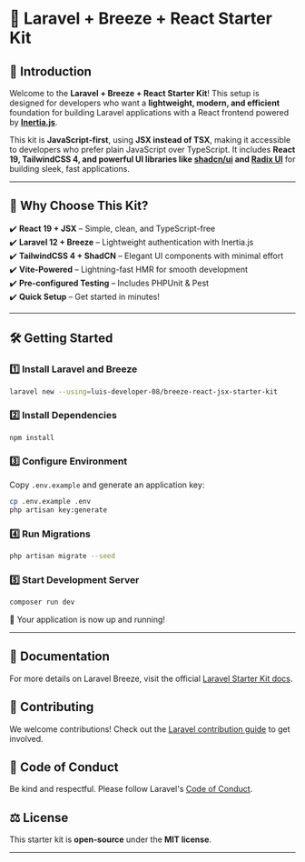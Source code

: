 # 🌟 Laravel + Breeze + React Starter Kit

## 🚀 Introduction

Welcome to the **Laravel + Breeze + React Starter Kit**! This setup is designed for developers who want a **lightweight, modern, and efficient** foundation for building Laravel applications with a React frontend powered by **[Inertia.js](https://inertiajs.com)**.

This kit is **JavaScript-first**, using **JSX instead of TSX**, making it accessible to developers who prefer plain JavaScript over TypeScript. It includes **React 19, TailwindCSS 4, and powerful UI libraries like [shadcn/ui](https://ui.shadcn.com) and [Radix UI](https://www.radix-ui.com)** for building sleek, fast applications.

---

## 🎯 Why Choose This Kit?

✔️ **React 19 + JSX** – Simple, clean, and TypeScript-free  
✔️ **Laravel 12 + Breeze** – Lightweight authentication with Inertia.js  
✔️ **TailwindCSS 4 + ShadCN** – Elegant UI components with minimal effort  
✔️ **Vite-Powered** – Lightning-fast HMR for smooth development  
✔️ **Pre-configured Testing** – Includes PHPUnit & Pest  
✔️ **Quick Setup** – Get started in minutes!

---

## 🛠 Getting Started

### 1️⃣ Install Laravel and Breeze

```bash
laravel new --using=luis-developer-08/breeze-react-jsx-starter-kit
```

### 2️⃣ Install Dependencies

```bash
npm install
```

### 3️⃣ Configure Environment

Copy `.env.example` and generate an application key:

```bash
cp .env.example .env
php artisan key:generate
```

### 4️⃣ Run Migrations

```bash
php artisan migrate --seed
```

### 5️⃣ Start Development Server

```bash
composer run dev
```

🎉 Your application is now up and running!

---

## 📖 Documentation

For more details on Laravel Breeze, visit the official [Laravel Starter Kit docs](https://laravel.com/docs/starter-kits#breeze).

## 🤝 Contributing

We welcome contributions! Check out the [Laravel contribution guide](https://laravel.com/docs/contributions) to get involved.

## 📜 Code of Conduct

Be kind and respectful. Please follow Laravel's [Code of Conduct](https://laravel.com/docs/contributions#code-of-conduct).

## ⚖️ License

This starter kit is **open-source** under the **MIT license**.

---
